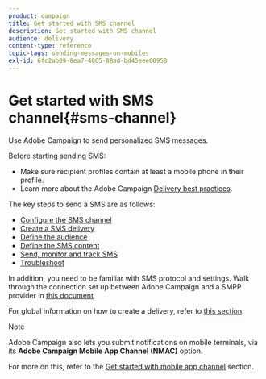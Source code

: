```yaml
---
product: campaign
title: Get started with SMS channel
description: Get started with SMS channel
audience: delivery
content-type: reference
topic-tags: sending-messages-on-mobiles
exl-id: 6fc2ab09-8ea7-4865-88ad-bd45eee68958
---
```

# Get started with SMS channel{#sms-channel}


Use Adobe Campaign to send personalized SMS messages.

Before starting sending SMS:

* Make sure recipient profiles contain at least a mobile phone in their profile.
* Learn more about the Adobe Campaign [Delivery best practices](delivery-best-practices.md).

The key steps to send a SMS are as follows:

* [Configure the SMS channel](sms-set-up.md)
* [Create a SMS delivery](sms-create.md)
* [Define the audience](sms-create.md#selecting-the-target-population)
* [Define the SMS content](sms-create.md#defining-the-sms-content)
* [Send, monitor and track SMS](sms-send.md)
* [Troubleshoot](troubleshooting-sms.md)

In addition, you need to be familiar with SMS protocol and settings. Walk through the connection set up between Adobe Campaign and a SMPP provider in [this document](sms-protocol.md)

For global information on how to create a delivery, refer to [this section](steps-about-delivery-creation-steps.md).

>[!NOTE]
>
>Adobe Campaign also lets you submit notifications on mobile terminals, via its **Adobe Campaign Mobile App Channel (NMAC)** option. 
> 
>For more on this, refer to the [Get started with mobile app channel](about-mobile-app-channel.md) section.
